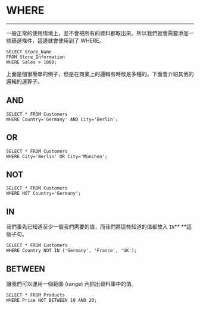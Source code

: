 # WHERE

---

一般正常的使用情境上，並不會把所有的資料都取出來。所以我們就會需要添加一些篩選條件，這邊就會使用到了 WHERE。

```
SELECT Store_Name 
FROM Store_Information 
WHERE Sales > 1000;
```

上面是個很簡單的例子，但是在商業上的邏輯有時候是多種的。下面會介紹其他的邏輯的運算子。

## AND

```
SELECT * FROM Customers
WHERE Country='Germany' AND City='Berlin';
```

## OR

```
SELECT * FROM Customers
WHERE City='Berlin' OR City='München';
```

## NOT

```
SELECT * FROM Customers
WHERE NOT Country='Germany';
```

## IN

我們事先已知道至少一個我們需要的值，而我們將這些知道的值都放入 `IN`** **這個子句。

```
SELECT * FROM Customers
WHERE Country NOT IN ('Germany', 'France', 'UK');
```

## BETWEEN

讓我們可以運用一個範圍 \(range\) 內抓出資料庫中的值。

```
SELECT * FROM Products
WHERE Price NOT BETWEEN 10 AND 20;
```



